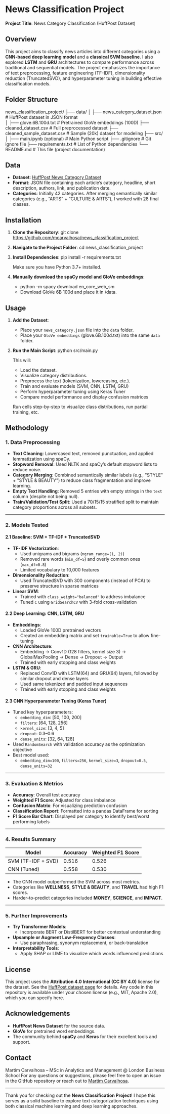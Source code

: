 # News Classification Project

**Project Title**: News Category Classification (HuffPost Dataset)

## Overview
This project aims to classify news articles into different categories using a **CNN-based deep learning model** and a **classical SVM baseline**. I also explored **LSTM** and **GRU** architectures to compare performance across traditional and sequential models. The project emphasizes the importance of text preprocessing, feature engineering (TF-IDF), dimensionality reduction (TruncatedSVD), and hyperparameter tuning in building effective classification models.

## Folder Structure

news_classification_project/
├── data/
│   ├── news_category_dataset.json     # HuffPost dataset in JSON format  
│   ├── glove.6B.100d.txt              # Pretrained GloVe embeddings (100D)
├── cleaned_dataset.csv                # Full preprocessed dataset
├── cleaned_sample_dataset.csv         # Sample (20k) dataset for modeling
├── src/
│   ├── main.ipynb (optional)          # Main Python script
├── .gitignore                         # Git ignore file
├── requirements.txt                   # List of Python dependencies
└── README.md                          # This file (project documentation)


## Data
- **Dataset**: [HuffPost News Category Dataset](https://www.kaggle.com/datasets/rmisra/news-category-dataset)
- **Format**: JSON file containing each article’s category, headline, short description, authors, link, and publication date.
- **Categories**: Initially 42 categories. After merging semantically similar categories (e.g., “ARTS” + “CULTURE & ARTS”), I worked with 28 final classes.


## Installation
1. **Clone the Repository**:
   git clone https://github.com/mcarvalhosa/news_classification_project   

2. **Navigate to the Project Folder**:
   cd news_classification_project
   
3. **Install Dependencies**:
   pip install -r requirements.txt
   
   Make sure you have Python 3.7+ installed.
   
4. **Manually download the spaCy model and GloVe embeddings**:
   - python -m spacy download en_core_web_sm
   - Download GloVe 6B 100d and place it in /data.


## Usage

1. **Add the Dataset**:  
   - Place your `news_category.json` file into the `data` folder.
   - Place your `GloVe embeddings` (glove.6B.100d.txt) into the same `data` folder.

2. **Run the Main Script**:
    python src/main.py
   
   This will:
   - Load the dataset.
   - Visualize category distributions.
   - Preprocess the text (tokenization, lowercasing, etc.).
   - Train and evaluate models (SVM, CNN, LSTM, GRU)
   - Perform hyperparameter tuning using Keras Tuner
   - Compare model performance and display confusion matrices
   
   Run cells step-by-step to visualize class distributions, run partial training, etc.


## Methodology

### 1. Data Preprocessing

- **Text Cleaning**: Lowercased text, removed punctuation, and applied lemmatization using spaCy.
- **Stopword Removal**: Used NLTK and spaCy’s default stopword lists to reduce noise.
- **Category Merging**: Combined semantically similar labels (e.g., "STYLE" + "STYLE & BEAUTY") to reduce class fragmentation and improve learning.
- **Empty Text Handling**: Removed 5 entries with empty strings in the `text` column (despite not being null).
- **Train/Validation/Test Split**: Used a 70/15/15 stratified split to maintain category proportions across all subsets.

---

### 2. Models Tested

#### 2.1 Baseline: SVM + TF-IDF + TruncatedSVD

- **TF-IDF Vectorization**:
  - Used unigrams and bigrams (`ngram_range=(1, 2)`)
  - Removed rare words (`min_df=5`) and overly common ones (`max_df=0.8`)
  - Limited vocabulary to 10,000 features
- **Dimensionality Reduction**:
  - Used TruncatedSVD with 300 components (instead of PCA) to preserve structure in sparse matrices
- **Linear SVM**:
  - Trained with `class_weight="balanced"` to address imbalance
  - Tuned `C` using `GridSearchCV` with 3-fold cross-validation

#### 2.2 Deep Learning: CNN, LSTM, GRU

- **Embeddings**:
  - Loaded GloVe 100D pretrained vectors
  - Created an embedding matrix and set `trainable=True` to allow fine-tuning
- **CNN Architecture**:
  - Embedding → Conv1D (128 filters, kernel size 3) → GlobalMaxPooling → Dense → Dropout → Output
  - Trained with early stopping and class weights
- **LSTM & GRU**:
  - Replaced Conv1D with LSTM(64) and GRU(64) layers, followed by similar dropout and dense layers
  - Used same tokenized and padded input sequences
  - Trained with early stopping and class weights

#### 2.3 CNN Hyperparameter Tuning (Keras Tuner)

- Tuned key hyperparameters:
  - `embedding_dim`: [50, 100, 200]
  - `filters`: [64, 128, 256]
  - `kernel_size`: [3, 4, 5]
  - `dropout`: 0.3–0.6
  - `dense_units`: [32, 64, 128]
- Used `RandomSearch` with validation accuracy as the optimization objective
- Best model used:
  - `embedding_dim=100`, `filters=256`, `kernel_size=3`, `dropout=0.5`, `dense_units=32`

---

### 3. Evaluation & Metrics

- **Accuracy**: Overall test accuracy
- **Weighted F1 Score**: Adjusted for class imbalance
- **Confusion Matrix**: For visualizing prediction confusion
- **Classification Report**: Formatted into a pandas DataFrame for sorting
- **F1 Score Bar Chart**: Displayed per category to identify best/worst performing labels

---

### 4. Results Summary

| Model               | Accuracy | Weighted F1 Score |
|---------------------|----------|-------------------|
| SVM (TF-IDF + SVD)  | 0.516    | 0.526             |
| CNN (Tuned)         | 0.558    | 0.530             |

- The CNN model outperformed the SVM across most metrics.
- Categories like **WELLNESS**, **STYLE & BEAUTY**, and **TRAVEL** had high F1 scores.
- Harder-to-predict categories included **MONEY**, **SCIENCE**, and **IMPACT**.

---

### 5. Further Improvements

- **Try Transformer Models**:
  - Incorporate BERT or DistilBERT for better contextual understanding
- **Upsample or Augment Low-Frequency Classes**:
  - Use paraphrasing, synonym replacement, or back-translation
- **Interpretability Tools**:
  - Apply SHAP or LIME to visualize which words influenced predictions



## License
This project uses the **Attribution 4.0 International (CC BY 4.0)** license for the dataset. See the [HuffPost dataset page](https://www.kaggle.com/datasets/rmisra/news-category-dataset) for details. Any code in this repository is available under your chosen license (e.g., MIT, Apache 2.0), which you can specify here.

## Acknowledgements
- **HuffPost News Dataset** for the source data.
- **GloVe** for pretrained word embeddings.
- The community behind **spaCy** and **Keras** for their excellent tools and support.

## Contact
Martim Carvalhosa – MSc in Analytics and Management @ London Business School
For any questions or suggestions, please feel free to open an issue in the GitHub repository or reach out to [Martim Carvalhosa](mailto:mcarvalhosa.mam2025@london.edu). 

---

Thank you for checking out the **News Classification Project**! I hope this serves as a solid baseline to explore text categorization techniques using both classical machine learning and deep learning approaches.
